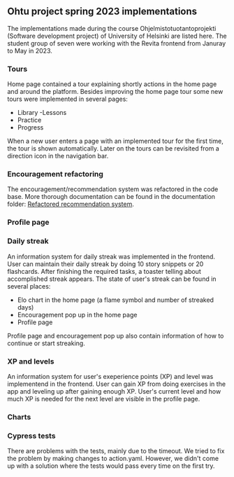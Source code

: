 ## Ohtu project spring 2023 implementations

The implementations made during the course Ohjelmistotuotantoprojekti (Software development project) of University of Helsinki are listed here. The student group of seven were working with the Revita frontend from Januray to May in 2023.

### Tours

Home page contained a tour explaining shortly actions in the home page and around the platform. Besides improving the home page tour some new tours were implemented in several pages:
- Library
-Lessons
- Practice
- Progress

When a new user enters a page with an implemented tour for the first time, the tour is shown automatically. Later on the tours can be revisited from a direction icon in the navigation bar.

### Encouragement refactoring

The encouragement/recommendation system was refactored in the code base. More thorough documentation can be found in the documentation folder: [Refactored recommendation system](https://github.com/UniversityOfHelsinkiCS/mobvita/blob/master/documentation/NewRecommendationSystem.md).

### Profile page


### Daily streak

An information system for daily streak was implemented in the frontend. User can maintain their daily streak by doing 10 story snippets or 20 flashcards. After finishing the required tasks, a toaster telling about accomplished streak appears. The state of user's streak can be found in several places:
- Elo chart in the home page (a flame symbol and number of streaked days)
- Encouragement pop up in the home page
- Profile page

Profile page and encouragement pop up also contain information of how to continue or start streaking.

### XP and levels

An information system for user's exeperience points (XP) and level was implementend in the frontend. User can gain XP from doing exercises in the app and leveling up after gaining enough XP. User's current level and how much XP is needed for the next level are visible in the profile page.

### Charts

### Cypress tests 

There are problems with the tests, mainly due to the timeout. We tried to fix the problem by making changes to action.yaml. However, we didn't come up with a solution where the tests would pass every time on the first try.
